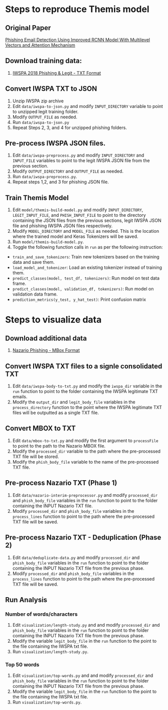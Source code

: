 # Steps to reproduce Themis model

## Original Paper
[Phishing Email Detection Using Improved RCNN Model With Multilevel Vectors and Attention Mechanism](https://ieeexplore.ieee.org/document/8701426)

## Download training data:

1) [IWSPA 2018 Phishing & Legit - TXT Format](https://github.com/BarathiGanesh-HB/IWSPA-AP/blob/master/data/Dataset_Full_Header_Training.zip)

## Convert IWSPA TXT to JSON

1) Unzip IWSPA zip archive
2) Edit `data/iwspa-to-json.py` and modify `INPUT_DIRECTORY` variable to point to unzipped legit training folder.
3) Modify `OUTPUT_FILE` as needed.
4) Run `data/iwspa-to-json.py`
5) Repeat Steps 2, 3, and 4 for unzipped phishing folders.

## Pre-process IWSPA JSON files.

1) Edit `data/iwspa-preprocess.py` and modify `INPUT_DIRECTORY` and `INPUT_FILE` variables to point to the legit IWSPA JSON file from the previous section.
2) Modify `OUTPUT_DIRECTORY` and `OUTPUT_FILE` as needed.
3) Run `data/iwspa-preprocess.py`.
4) Repeat steps 1,2, and 3 for phishing JSON file.

## Train Themis Model
1) Edit `model/themis-build-model.py` and modify `INPUT_DIRECTORY`, `LEGIT_INPUT_FILE`, and `PHISH_INPUT_FILE` to point to the directory containing the JSON files from the previous sections, legit IWSPA JSON file and phishing IWSPA JSON files respectively.
2) Modify `MODEL_DIRECTORY` and `MODEL_FILE` as needed. This is the location where the trained model and Keras Tokenizers will be saved.
3) Run `model/themis-build-model.py`.
4) Toggle the following function calls in `run` as per the following instruction:
  - `train_and_save_tokenizers`: Train new tokenizers based on the training data and save them.
  - `load_model_and_tokenizer`: Load an existing tokenizer instead of training them.
  - `predict_classes(model, test_df, tokenizers)`: Run model on test data frame.
  - `predict_classes(model, validation_df, tokenizers)`: Run model on validation data frame.
  - `prediction_metrics(y_test, y_hat_test)`: Print confusion matrix
  
# Steps to visualize data
 
## Download additional data
 
 1) [Nazario Phishing - MBox Format](https://monkey.org/~jose/phishing/phishing3.mbox)
 
## Convert IWSPA TXT files to a signle consolidated TXT
 1) Edit `data/iwspa-body-to-txt.py` and modify the `iwspa_dir` variable in the `run` function to point to the folder containing the IWSPA legitimate TXT emails.
 2) Modify the `output_dir` and `legit_body_file` variables in the `process_directory` function to the point where the IWSPA legitimate TXT files will be outputted as a single TXT file.
 
## Convert MBOX to TXT
 
 1) Edit `data/mbox-to-txt.py` and modify the first argument to `processFile` to point to the path to the Nazario MBOX file.
 2) Modify the `processed_dir` variable to the path where the pre-processed TXT file will be stored.
 3) Modify the `phish_body_file` variable to the name of the pre-processed TXT file.
 
## Pre-process Nazario TXT (Phase 1)
 
 1) Edit `data/nazario-interim-preprocessor.py` and modify `processed_dir` and `phish_body_file` variables in the `run` function to point to the folder containing the INPUT Nazario TXT file.
 2) Modify `processed_dir` and `phish_body_file` variables in the `process_lines` function to point to the path where the pre-processed TXT file will be saved.
 
## Pre-process Nazario TXT - Deduplication (Phase 2)
 
  1) Edit `data/deduplicate-data.py` and modify `processed_dir` and `phish_body_file` variables in the `run` function to point to the folder containing the INPUT Nazario TXT file from the previous phase.
 2) Modify `processed_dir` and `phish_body_file` variables in the `process_lines` function to point to the path where the pre-processed TXT file will be saved.
 
## Run Analysis
 
### Number of words/characters
 1) Edit `visualization/length-study.py` and and modify `processed_dir` and `phish_body_file` variables in the `run` function to point to the folder containing the INPUT Nazario TXT file from the previous phase.
 2) Modify the variable `legit_body_file` in the `run` function to the point to the file containing the IWSPA txt file.
 3) Run `visualization/length-study.py`.
 
### Top 50 words
 1) Edit `visualization/top-words.py` and and modify `processed_dir` and `phish_body_file` variables in the `run` function to point to the folder containing the INPUT Nazario TXT file from the previous phase.
 2) Modify the variable `legit_body_file` in the `run` function to the point to the file containing the IWSPA txt file.
 3) Run `visualization/top-words.py`.
